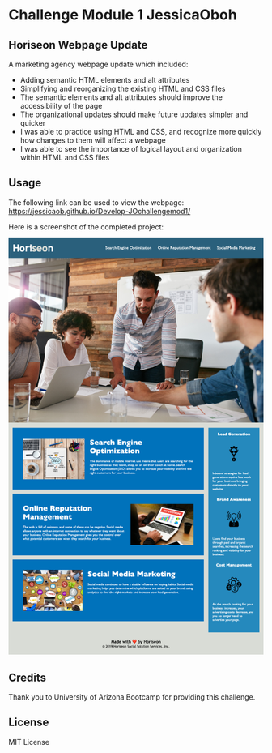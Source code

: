 # Challenge Module 1 JessicaOboh

## Horiseon Webpage Update

A marketing agency webpage update which included:

- Adding semantic HTML elements and alt attributes
- Simplifying and reorganizing the existing HTML and CSS files
- The semantic elements and alt attributes should improve the accessibility of the page
- The organizational updates should make future updates simpler and quicker
- I was able to practice using HTML and CSS, and recognize more quickly how changes to them will affect a webpage
- I was able to see the importance of logical layout and organization within HTML and CSS files 

## Usage

The following link can be used to view the webpage: 
https://jessicaob.github.io/Develop-JOchallengemod1/

Here is a screenshot of the completed project: 

![Webpage Screenshot](assets/images/JOchallengemod1.png)

## Credits

Thank you to University of Arizona Bootcamp for providing this challenge.

## License

MIT License

